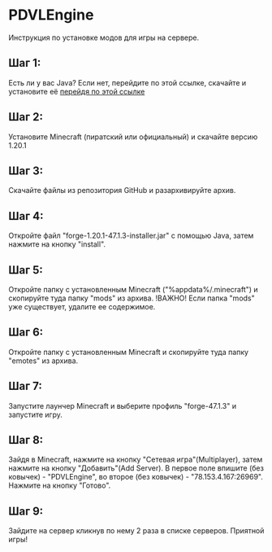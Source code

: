 # PDVLEngine

Инструкция по установке модов для игры на сервере.

## Шаг 1:

Есть ли у вас Java? Если нет, перейдите по этой ссылке, скачайте и установите её 
[перейдя по этой ссылке](https://www.java.com/download/ie_manual.jsp)

## Шаг 2:

Установите Minecraft (пиратский или официальный) и скачайте версию 1.20.1

## Шаг 3:

Скачайте файлы из репозитория GitHub и разархивируйте архив.

## Шаг 4:

Откройте файл "forge-1.20.1-47.1.3-installer.jar" с помощью Java, затем нажмите на кнопку "install".

## Шаг 5:

Откройте папку с установленным Minecraft ("%appdata%/.minecraft") и скопируйте туда папку "mods" из архива.
!ВАЖНО! Если папка "mods" уже существует, удалите ее содержимое.

## Шаг 6:

Откройте папку с установленным Minecraft и скопируйте туда папку "emotes" из архива.

## Шаг 7:

Запустите лаунчер Minecraft и выберите профиль "forge-47.1.3" и запустите игру.

## Шаг 8:

Зайдя в Minecraft, нажмите на кнопку "Сетевая игра"(Multiplayer), затем нажмите на кнопку "Добавить"(Add Server).
В первое поле впишите (без ковычек) - "PDVLEngine", во второе (без ковычек) - "78.153.4.167:26969".
Нажмите на кнопку "Готово".

## Шаг 9:
Зайдите на сервер кликнув по нему 2 раза в списке серверов.
Приятной игры!

